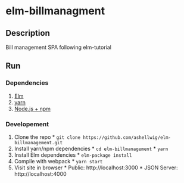 # elm-billmanagment

## Description
Bill management SPA following elm-tutorial

## Run

### Dependencies
  1. [Elm]()
  2. [yarn]()
  3. [Node.js + npm]()

### Developement

  1. Clone the repo
    * `git clone https://github.com/ashellwig/elm-billmanagement.git`
  2. Install yarn/npm dependencies
    * `cd elm-billmanagement`
    * `yarn`
  3. Install Elm dependencies
    * `elm-package install`
  4. Compile with webpack
    * `yarn start`
  5. Visit site in browser
    * Public: http://localhost:3000
    * JSON Server: http://localhost:4000
